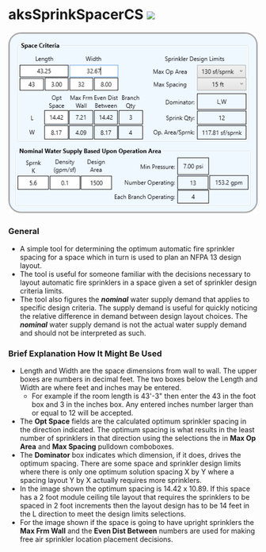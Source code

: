 
# aksSprinkSpacerCS     ![](aksSprinkSpacerCS/Images/SprnkSpacer.ico)

![The Interface](aksSprinkSpacerCS/Images/SprinkSpacer_01.PNG)

### General

- A simple tool for determining the optimum automatic fire sprinkler spacing for a space which in turn is used to plan an NFPA 13 design layout.
- The tool is useful for someone familiar with the decisions necessary to layout automatic fire sprinklers in a space given a set of sprinkler design criteria limits.
- The tool also figures the ***nominal*** water supply demand that applies to specific design criteria. The supply demand is useful for quickly noticing the relative difference in demand between design layout choices. The ***nominal*** water supply demand is not the actual water supply demand and should not be interpreted as such.

### Brief Explanation How It Might Be Used

- Length and Width are the space dimensions from wall to wall. The upper boxes are numbers in decimal feet. The two boxes below the Length and Width are where feet and inches may be entered.
   - For example if the room length is 43'-3" then enter the 43 in the foot box and 3 in the inches box. Any entered inches number larger than or equal to 12 will be accepted.
- The **Opt Space** fields are the calculated optimum sprinkler spacing in the direction indicated. The optimum spacing is what results in the least number of sprinklers in that direction using the selections the in **Max Op Area** and **Max Spacing** pulldown comboboxes.
- The **Dominator** box indicates which dimension, if it does, drives the optimum spacing. There are some space and sprinkler design limits where there is only one optimum solution spacing X by Y where a spacing layout Y by X actually requires more sprinklers.
- In the image shown the optimum spacing is 14.42 x 10.89. If this space has a 2 foot module ceiling tile layout that requires the sprinklers to be spaced in 2 foot increments then the layout design has to be 14 feet in the L direction to meet the design limits selections.
- For the image shown if the space is going to have upright sprinklers the **Max Frm Wall** and the **Even Dist Between** numbers are used for making free air sprinkler location placement decisions.
